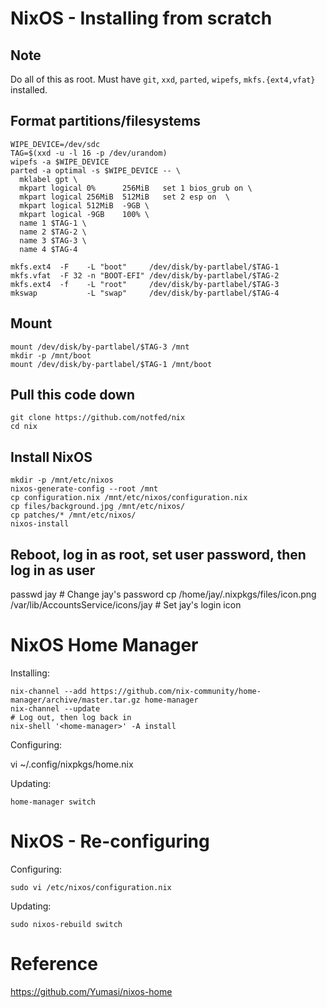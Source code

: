 # NixOS - Installing from scratch

## Note

Do all of this as root. Must have `git`, `xxd`, `parted`, `wipefs`, `mkfs.{ext4,vfat}` installed.

## Format partitions/filesystems

```
WIPE_DEVICE=/dev/sdc
TAG=$(xxd -u -l 16 -p /dev/urandom)
wipefs -a $WIPE_DEVICE
parted -a optimal -s $WIPE_DEVICE -- \
  mklabel gpt \
  mkpart logical 0%      256MiB   set 1 bios_grub on \
  mkpart logical 256MiB  512MiB   set 2 esp on  \
  mkpart logical 512MiB  -9GB \
  mkpart logical -9GB    100% \
  name 1 $TAG-1 \
  name 2 $TAG-2 \
  name 3 $TAG-3 \
  name 4 $TAG-4

mkfs.ext4  -F    -L "boot"     /dev/disk/by-partlabel/$TAG-1
mkfs.vfat  -F 32 -n "BOOT-EFI" /dev/disk/by-partlabel/$TAG-2
mkfs.ext4  -f    -L "root"     /dev/disk/by-partlabel/$TAG-3
mkswap           -L "swap"     /dev/disk/by-partlabel/$TAG-4
```

## Mount

```
mount /dev/disk/by-partlabel/$TAG-3 /mnt
mkdir -p /mnt/boot
mount /dev/disk/by-partlabel/$TAG-1 /mnt/boot
```

## Pull this code down

```
git clone https://github.com/notfed/nix
cd nix
```

## Install NixOS

```
mkdir -p /mnt/etc/nixos
nixos-generate-config --root /mnt
cp configuration.nix /mnt/etc/nixos/configuration.nix
cp files/background.jpg /mnt/etc/nixos/
cp patches/* /mnt/etc/nixos/
nixos-install
```

## Reboot, log in as root, set user password, then log in as user

passwd jay    # Change jay's password
cp /home/jay/.nixpkgs/files/icon.png /var/lib/AccountsService/icons/jay # Set jay's login icon

# NixOS Home Manager

Installing:

    nix-channel --add https://github.com/nix-community/home-manager/archive/master.tar.gz home-manager
    nix-channel --update
    # Log out, then log back in
    nix-shell '<home-manager>' -A install

Configuring:

  vi ~/.config/nixpkgs/home.nix

Updating:

    home-manager switch

# NixOS - Re-configuring

Configuring:

    sudo vi /etc/nixos/configuration.nix 

Updating:

    sudo nixos-rebuild switch

# Reference

https://github.com/Yumasi/nixos-home

